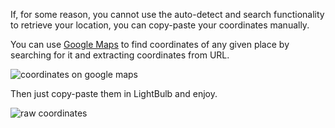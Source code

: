 If, for some reason, you cannot use the auto-detect and search functionality to retrieve your location, you can copy-paste your coordinates manually.

You can use [Google Maps](https://maps.google.com) to find coordinates of any given place by searching for it and extracting coordinates from URL.

![coordinates on google maps](https://i.imgur.com/5Lzo5cI.png)

Then just copy-paste them in LightBulb and enjoy.

![raw coordinates](https://i.imgur.com/6k6irs7.png)